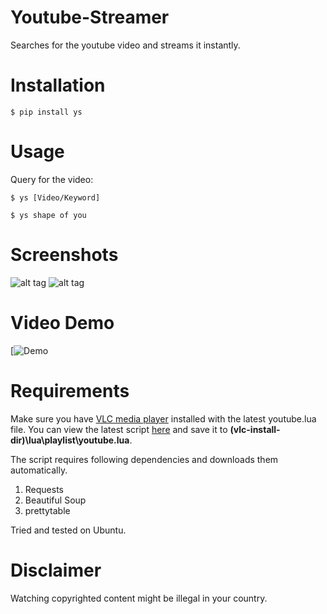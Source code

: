 # Youtube-Streamer

Searches for the youtube video and streams it instantly.


# Installation
```
$ pip install ys
```

# Usage
Query for the video:
```
$ ys [Video/Keyword]
```

```
$ ys shape of you
```

# Screenshots
![alt tag](https://github.com/dushyantRathore/Youtube-Streamer/blob/master/screenshots/1.png)
![alt tag](https://github.com/dushyantRathore/Youtube-Streamer/blob/master/screenshots/2.png)


# Video Demo

[![Demo](Link)

# Requirements

Make sure you have [VLC media player](http://www.videolan.org) installed with the latest youtube.lua file. You can view the latest script [here](https://github.com/videolan/vlc/blob/master/share/lua/playlist/youtube.lua) and save it to **(vlc-install-dir)\lua\playlist\youtube.lua**.  

The script requires following dependencies and downloads them automatically.

1. Requests
2. Beautiful Soup
3. prettytable


Tried and tested on Ubuntu.

# Disclaimer

Watching copyrighted content might be illegal in your country.
